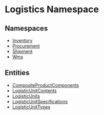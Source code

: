 ﻿---
uid: Logistics
---
# Logistics Namespace
## Namespaces
- [Inventory](Logistics.Inventory.md)  
- [Procurement](Logistics.Procurement.md)  
- [Shipment](Logistics.Shipment.md)  
- [Wms](Logistics.Wms.md)  

## Entities
- [CompositeProductComponents](Logistics.CompositeProductComponents.md)  
- [LogisticUnitContents](Logistics.LogisticUnitContents.md)  
- [LogisticUnits](Logistics.LogisticUnits.md)  
- [LogisticUnitSpecifications](Logistics.LogisticUnitSpecifications.md)  
- [LogisticUnitTypes](Logistics.LogisticUnitTypes.md)  


